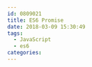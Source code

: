 ```yaml
---
id: 0809021
title: ES6 Promise
date: 2018-03-09 15:30:49
tags:
  - JavaScript
  - es6
categories:
---
```



